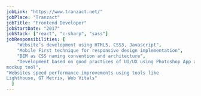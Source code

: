 ```yaml
---
jobLink: "https://www.tranzact.net/"
jobPlace: "Tranzact"
jobTitle: "Frontend Developer"
jobStartDate: "2017"
jobStack: ["react", "c-sharp", "sass"]
jobResponsibilities: [
    "Website’s development using HTML5, CSS3, Javascript",
    "Mobile First technique for responsive design implementation",
    "BEM as CSS naming convention and architecture",
    "Development based on good practices of UI/UX using Photoshop App as
mockup tool",
"Websites speed performance improvements using tools like
Lighthouse, GT Metrix, Web Vitals"
  ]
---
```

